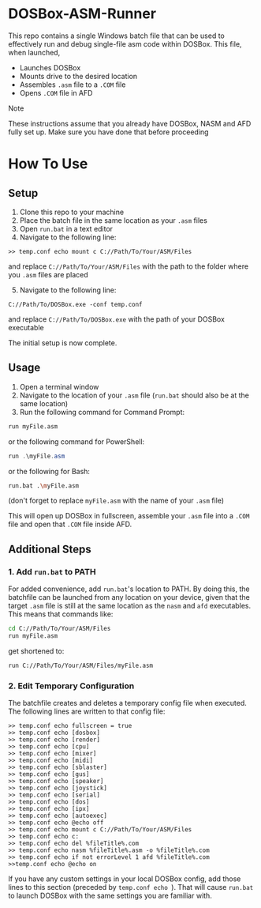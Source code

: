 # DOSBox-ASM-Runner
This repo contains a single Windows batch file that can be used to effectively run and debug single-file asm code within DOSBox.
This file, when launched, 
* Launches DOSBox
* Mounts drive to the desired location
* Assembles `.asm` file to a `.COM` file
* Opens `.COM` file in AFD

> [!NOTE]
> These instructions assume that you already have DOSBox, NASM and AFD fully set up. Make sure you have done that before proceeding

# How To Use
## Setup
1. Clone this repo to your machine
2. Place the batch file in the same location as your `.asm` files
3. Open `run.bat` in a text editor
4. Navigate to the following line:
```
>> temp.conf echo mount c C://Path/To/Your/ASM/Files
```
and replace `C://Path/To/Your/ASM/Files` with the path to the folder where you `.asm` files are placed

5. Navigate to the following line:
```
C://Path/To/DOSBox.exe -conf temp.conf
```
and replace `C://Path/To/DOSBox.exe` with the path of your DOSBox executable

The initial setup is now complete.
## Usage
1. Open a terminal window
2. Navigate to the location of your `.asm` file (`run.bat` should also be at the same location)
3. Run the following command for Command Prompt:
``` cmd
run myFile.asm
```
or the following command for PowerShell:
``` PowerShell
run .\myFile.asm
```
or the following for Bash:
``` Bash
run.bat .\myFile.asm
```
(don't forget to replace `myFile.asm` with the name of your `.asm` file)

This will open up DOSBox in fullscreen, assemble your `.asm` file into a `.COM` file and open that `.COM` file inside AFD.

## Additional Steps
### 1. Add `run.bat` to PATH
For added convenience, add `run.bat`'s location to PATH. By doing this, the batchfile can be launched from any location on your device, given that the target `.asm` file is still at the same location as the `nasm` and `afd` executables.
This means that commands like:
``` Bash
cd C://Path/To/Your/ASM/Files
run myFile.asm
```
get shortened to:
``` Bash
run C://Path/To/Your/ASM/Files/myFile.asm
```
### 2. Edit Temporary Configuration
The batchfile creates and deletes a temporary config file when executed. The following lines are written to that config file:
```> temp.conf echo [sdl]
>> temp.conf echo fullscreen = true
>> temp.conf echo [dosbox]
>> temp.conf echo [render]
>> temp.conf echo [cpu]
>> temp.conf echo [mixer]
>> temp.conf echo [midi]
>> temp.conf echo [sblaster]
>> temp.conf echo [gus]
>> temp.conf echo [speaker]
>> temp.conf echo [joystick]
>> temp.conf echo [serial]
>> temp.conf echo [dos]
>> temp.conf echo [ipx]
>> temp.conf echo [autoexec]
>> temp.conf echo @echo off
>> temp.conf echo mount c C://Path/To/Your/ASM/Files
>> temp.conf echo c:
>> temp.conf echo del %fileTitle%.com
>> temp.conf echo nasm %fileTitle%.asm -o %fileTitle%.com
>> temp.conf echo if not errorLevel 1 afd %fileTitle%.com
>>temp.conf echo @echo on
```
If you have any custom settings in your local DOSBox config, add those lines to this section (preceded by `temp.conf echo `). That will cause `run.bat` to launch DOSBox with the same settings you are familiar with.
